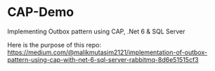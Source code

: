 # CAP-Demo
Implementing Outbox pattern using CAP, .Net 6 &amp; SQL Server

Here is the purpose of this repo:
https://medium.com/@malikmutasim2121/implementation-of-outbox-pattern-using-cap-with-net-6-sql-server-rabbitmq-8d6e51515cf3
